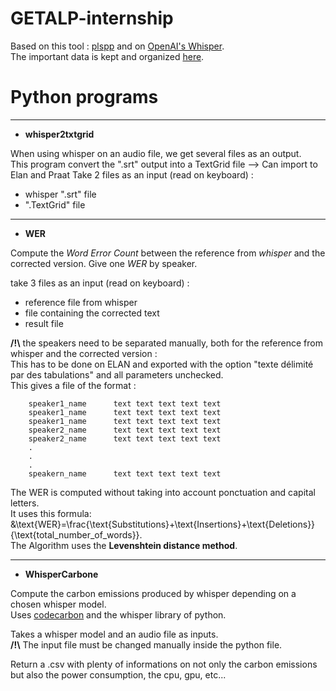 # GETALP-internship

Based on this tool : [plspp](https://gricad-gitlab.univ-grenoble-alpes.fr/lidilem/plspp) and on [OpenAI's Whisper](https://github.com/openai/whisper).  
The important data is kept and organized [here](https://docs.google.com/spreadsheets/d/1V8g1R39eb_w_HWZOjSdOJWTzMdefQilUtBhCA2uvhWg/edit?usp=sharing).

# Python programs
--------------------------------------------------------------------------------------------
- **whisper2txtgrid** 

When using whisper on an audio file, we get several files as an output.  
This program convert the ".srt" output into a TextGrid file --> Can import to Elan and Praat
Take 2 files as an input (read on keyboard) :<br>
* whisper ".srt" file<br>
* ".TextGrid" file

--------------------------------------------------------------------------------------------
- **WER** 

Compute the *Word Error Count* between the reference from *whisper* and the corrected version.
Give one *WER* by speaker. 

take 3 files as an input (read on keyboard) :
* reference file from whisper
* file containing the corrected text
* result file

**/!\\** the speakers need to be separated manually, both for the reference from whisper and the corrected version :  
    This has to be done on ELAN and exported with the option "texte délimité par des tabulations" and all parameters unchecked.  
    This gives a file of the format : 
    
        speaker1_name      text text text text text
        speaker1_name      text text text text text
        speaker1_name      text text text text text
        speaker2_name      text text text text text
        speaker2_name      text text text text text
        .
        .
        .
        speakern_name      text text text text text

The WER is computed without taking into account ponctuation and capital letters.  
It uses this formula: &\text{WER}=\frac{\text{Substitutions}+\text{Insertions}+\text{Deletions}}{\text{total\_number\_of\_words}}.  
The Algorithm uses the **Levenshtein distance method**.


--------------------------------------------------------------------------------------------
- **WhisperCarbone**

Compute the carbon emissions produced by whisper depending on a chosen whisper model.  
Uses [codecarbon](https://github.com/mlco2/codecarbon) and the whisper library of python.  

Takes a whisper model and an audio file as inputs.  
**/!\\** The input file must be changed manually inside the python file. 

Return a .csv with plenty of informations on not only the carbon emissions but also the power consumption, the cpu, gpu, etc...  
